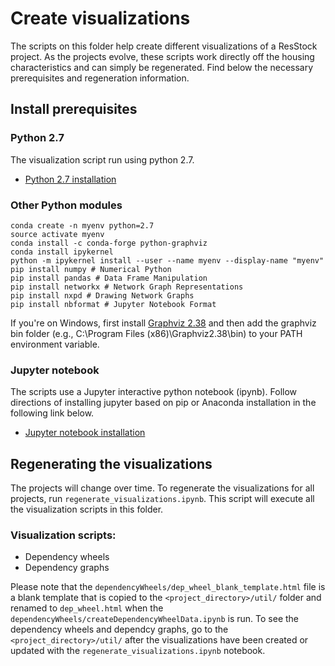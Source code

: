 # Create visualizations

The scripts on this folder help create different visualizations of a ResStock project. As the projects evolve, these scripts work directly off the housing characteristics and can simply be regenerated. Find below the necessary prerequisites and regeneration information.

## Install prerequisites

### Python 2.7

The visualization script run using python 2.7.

 - [Python 2.7 installation](https://www.python.org/downloads/)

### Other Python modules

```
conda create -n myenv python=2.7
source activate myenv
conda install -c conda-forge python-graphviz
conda install ipykernel
python -m ipykernel install --user --name myenv --display-name "myenv"
pip install numpy # Numerical Python
pip install pandas # Data Frame Manipulation
pip install networkx # Network Graph Representations
pip install nxpd # Drawing Network Graphs
pip install nbformat # Jupyter Notebook Format
```

If you're on Windows, first install [Graphviz 2.38](https://graphviz.gitlab.io/_pages/Download/Download_windows.html) and then add the graphviz bin folder (e.g., C:\Program Files (x86)\Graphviz2.38\bin) to your PATH environment variable.

### Jupyter notebook

The scripts use a Jupyter interactive python notebook (ipynb). Follow directions of installing jupyter based on pip or Anaconda installation in the following link below.

- [Jupyter notebook installation](https://jupyter.org/install)

## Regenerating the visualizations

The projects will change over time. To regenerate the visualizations for all projects, run `regenerate_visualizations.ipynb`. This script will execute all the visualization scripts in this folder.

### Visualization scripts:

- Dependency wheels
- Dependency graphs

Please note that the `dependencyWheels/dep_wheel_blank_template.html` file is a blank template that is copied to the `<project_directory>/util/` folder and renamed to `dep_wheel.html` when the `dependencyWheels/createDependencyWheelData.ipynb` is run. To see the dependency wheels and dependcy graphs, go to the `<project_directory>/util/` after the visualizations have been created or updated with the `regenerate_visualizations.ipynb` notebook.